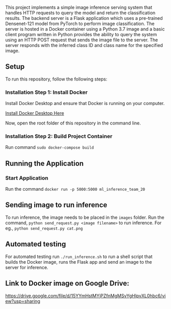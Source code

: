 This project implements a simple image inference serving system that handles HTTP requests to query the model and return the classification results. The backend server is a Flask application which uses a pre-trained Densenet-121 model from
PyTorch to perform image classification. The server is hosted in a Docker container using a
Python 3.7 image and a basic client program written in Python provides the ability to query the
system using an HTTP POST request that sends the image file to the server. The server
responds with the inferred class ID and class name for the specified image.

## Setup

To run this repository, follow the following steps:

### Installation Step 1: Install Docker

Install Docker Desktop and ensure that Docker is running on your computer.

[Install Docker Desktop Here](https://www.docker.com/products/docker-desktop)

Now, open the root folder of this repository in the command line.

### Installation Step 2: Build Project Container

Run command `sudo docker-compose build`

## Running the Application

### Start Application

Run the command `docker run -p 5000:5000 ml_inference_team_20`  

## Sending image to run inference

To run inference, the image needs to be placed in the `images` folder.
Run the command, `python send_request.py <image filename>` to run inference. For eg., `python send_request.py cat.png`

## Automated testing

For automated testing run `./run_inference.sh` to run a shell script that builds the Docker image, runs the Flask app and send an image to the server for inference.

## Link to Docker image on Google Drive:  
https://drive.google.com/file/d/15YYmHstMYjPZfnMgMSvYgHlpvXL0hbc6/view?usp=sharing
